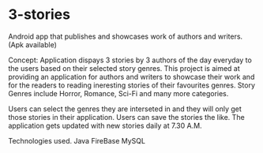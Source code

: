 # 3-stories
Android app that publishes and showcases work of authors and writers. (Apk available)

Concept:
Application dispays 3 stories by 3 authors of the day everyday to the users based on their selected story genres.
This project is aimed at providing an application for authors and writers to showcase their work
and for the readers to reading ineresting stories of their favourites genres.
Story Genres include Horror, Romance, Sci-Fi and many more categories.

Users can select the genres they are interseted in and they will only get those stories in their application.
Users can save the stories the like.
The application gets updated with new stories daily at 7.30 A.M.

Technologies used.
Java
FireBase
MySQL
